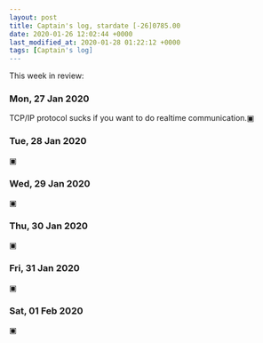 ```yaml
---
layout: post
title: Captain's log, stardate [-26]0785.00
date: 2020-01-26 12:02:44 +0000
last_modified_at: 2020-01-28 01:22:12 +0000
tags: [Captain's log]
---
```


This week in review:

<!-- more -->

### Mon, 27 Jan 2020
TCP/IP protocol sucks if you want to do realtime communication.▣

### Tue, 28 Jan 2020
▣

### Wed, 29 Jan 2020
▣

### Thu, 30 Jan 2020
▣

### Fri, 31 Jan 2020
▣

### Sat, 01 Feb 2020
▣

